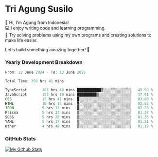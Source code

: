 # Tri Agung Susilo

👋 Hi, I'm Agung from Indonesia!<br>
💻 I enjoy writing code and learning programming.<br>
🧠 Try solving problems using my own programs and creating solutions to make life easier.

Let's build something amazing together! 🚀

### Yearly Development Breakdown

<!--START_SECTION:waka-->

```TypeScript JavaScript PHP
From: 13 June 2024 - To: 13 June 2025

Total Time: 399 hrs 41 mins

TypeScript       185 hrs 40 mins ███████████▒░░░░░░░░░░░░░   45.90 %
JavaScript       153 hrs 19 mins █████████▒░░░░░░░░░░░░░░░   37.91 %
CSS              15 hrs 41 mins  █░░░░░░░░░░░░░░░░░░░░░░░░   03.88 %
HTML             10 hrs 14 mins  ▓░░░░░░░░░░░░░░░░░░░░░░░░   02.53 %
JSON             9 hrs 13 mins   ▓░░░░░░░░░░░░░░░░░░░░░░░░   02.28 %
Prisma           5 hrs 32 mins   ▒░░░░░░░░░░░░░░░░░░░░░░░░   01.37 %
SCSS             5 hrs 28 mins   ▒░░░░░░░░░░░░░░░░░░░░░░░░   01.35 %
YAML             5 hrs 17 mins   ▒░░░░░░░░░░░░░░░░░░░░░░░░   01.31 %
Other            4 hrs 48 mins   ▒░░░░░░░░░░░░░░░░░░░░░░░░   01.19 %
```

<!--END_SECTION:waka-->

### GitHub Stats

[![My Github Stats](https://github-readme-stats.vercel.app/api?username=triagung128&show_icons=true&hide=contribs,issues&count_private=true&theme=tokyonight)](https://github.com/triagung128)

<!-- [![Top Langs](https://github-readme-stats.vercel.app/api/top-langs/?username=triagung128&layout=compact)](https://github.com/triagung128) -->
